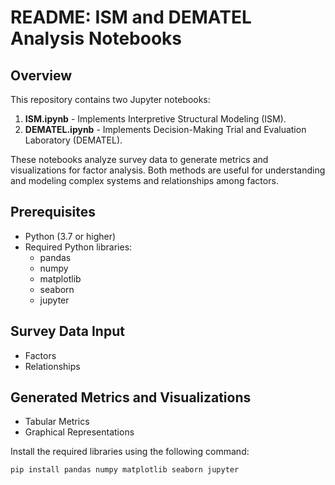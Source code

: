 
# README: ISM and DEMATEL Analysis Notebooks

## Overview
This repository contains two Jupyter notebooks:
1. **ISM.ipynb** - Implements Interpretive Structural Modeling (ISM).
2. **DEMATEL.ipynb** - Implements Decision-Making Trial and Evaluation Laboratory (DEMATEL).

These notebooks analyze survey data to generate metrics and visualizations for factor analysis. Both methods are useful for understanding and modeling complex systems and relationships among factors.

## Prerequisites
- Python (3.7 or higher)
- Required Python libraries:
  - pandas
  - numpy
  - matplotlib
  - seaborn
  - jupyter

## Survey Data Input
- Factors
- Relationships

## Generated Metrics and Visualizations
- Tabular Metrics
- Graphical Representations



Install the required libraries using the following command:
```bash
pip install pandas numpy matplotlib seaborn jupyter





